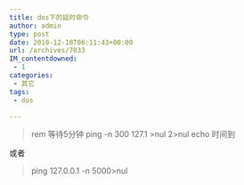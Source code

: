 ```yaml
---
title: dos下的延时命令
author: admin
type: post
date: 2010-12-18T06:11:43+00:00
url: /archives/7033
IM_contentdowned:
 - 1
categories:
 - 其它
tags:
 - dos

---
```

> rem 等待5分钟
> ping -n 300 127.1 >nul 2>nul
> echo 时间到

或者

> ping 127.0.0.1 -n 5000>nul